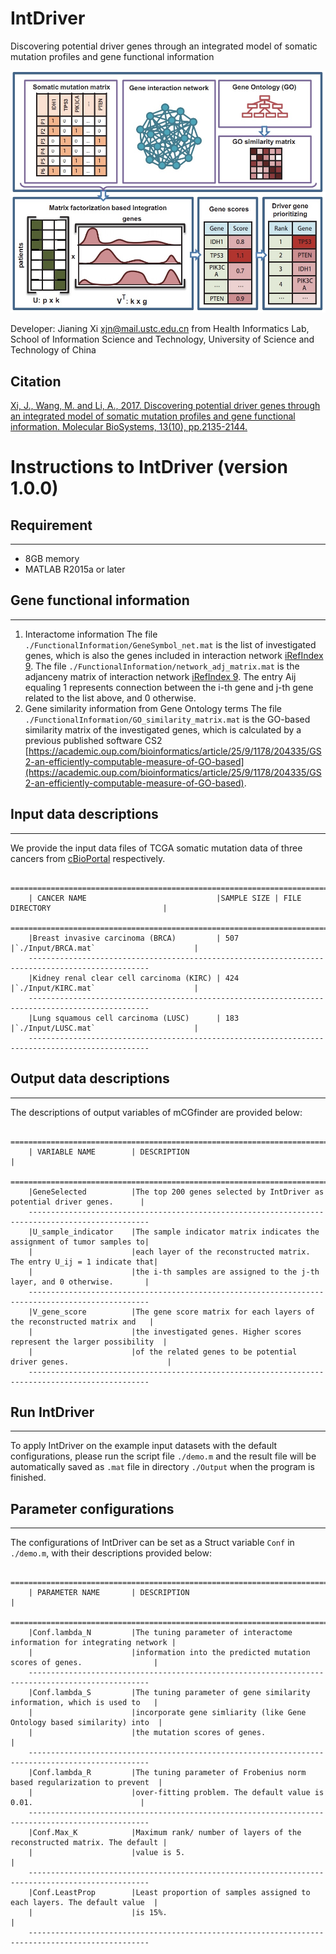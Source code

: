 # IntDriver
Discovering potential driver genes through an integrated model of somatic mutation profiles and gene functional information

![image](https://github.com/JianingXi/IntDriver/blob/master/image/splash.jpg)

Developer: Jianing Xi <xjn@mail.ustc.edu.cn> from Health Informatics Lab, School of Information Science and Technology, University of Science and Technology of China

## Citation
[Xi, J., Wang, M. and Li, A., 2017. Discovering potential driver genes through an integrated model of somatic mutation profiles and gene functional information. Molecular BioSystems, 13(10), pp.2135-2144.](https://pubs.rsc.org/en/content/articlehtml/2017/mb/c7mb00303j)

# Instructions to IntDriver (version 1.0.0)

## Requirement
------------------------
* 8GB memory
* MATLAB R2015a or later


## Gene functional information
------------------------
1. Interactome information
The file `./FunctionalInformation/GeneSymbol_net.mat` is the list of investigated genes, which is also the genes included in interaction network [iRefIndex 9](http://irefindex.org).
The file `./FunctionalInformation/network_adj_matrix.mat` is the adjanceny matrix of interaction network [iRefIndex 9](http://irefindex.org). The entry Aij equaling 1 represents connection between the i-th gene and j-th gene related to the list above, and 0 otherwise.
2. Gene similarity information from Gene Ontology terms
The file `./FunctionalInformation/GO_similarity_matrix.mat` is the GO-based similarity matrix of the investigated genes, which is calculated by a previous published software CS2 [https://academic.oup.com/bioinformatics/article/25/9/1178/204335/GS2-an-efficiently-computable-measure-of-GO-based](https://academic.oup.com/bioinformatics/article/25/9/1178/204335/GS2-an-efficiently-computable-measure-of-GO-based).

## Input data descriptions
------------------------
We provide the input data files of TCGA somatic mutation data of three cancers from [cBioPortal](http://www.cbioportal.org/data_sets.jsp) respectively.

        =================================================================================================
        | CANCER NAME                             |SAMPLE SIZE | FILE DIRECTORY                         |
        =================================================================================================
        |Breast invasive carcinoma (BRCA)         | 507        |`./Input/BRCA.mat`                      |
        -------------------------------------------------------------------------------------------------
        |Kidney renal clear cell carcinoma (KIRC) | 424        |`./Input/KIRC.mat`                      |
        -------------------------------------------------------------------------------------------------
        |Lung squamous cell carcinoma (LUSC)      | 183        |`./Input/LUSC.mat`                      |
        -------------------------------------------------------------------------------------------------

## Output data descriptions
------------------------
The descriptions of output variables of mCGfinder are provided below:

        =================================================================================================
        | VARIABLE NAME        | DESCRIPTION                                                            |
        =================================================================================================
        |GeneSelected          |The top 200 genes selected by IntDriver as potential driver genes.      |
        -------------------------------------------------------------------------------------------------
        |U_sample_indicator    |The sample indicator matrix indicates the assignment of tumor samples to|
        |                      |each layer of the reconstructed matrix. The entry U_ij = 1 indicate that|
        |                      |the i-th samples are assigned to the j-th layer, and 0 otherwise.       |
        -------------------------------------------------------------------------------------------------
        |V_gene_score          |The gene score matrix for each layers of the reconstructed matrix and   |
        |                      |the investigated genes. Higher scores represent the larger possibility  |
        |                      |of the related genes to be potential driver genes.                      |
        -------------------------------------------------------------------------------------------------

## Run IntDriver
------------------------
To apply IntDriver on the example input datasets with the default configurations, please run the script file `./demo.m` and the result file will be automatically saved as `.mat` file in directory `./Output` when the program is finished.

## Parameter configurations
------------------------
The configurations of IntDriver can be set as a Struct variable `Conf` in `./demo.m`, with their descriptions provided below:

        =================================================================================================
        | PARAMETER NAME       | DESCRIPTION                                                            |
        =================================================================================================
        |Conf.lambda_N         |The tuning parameter of interactome information for integrating network |
        |                      |information into the predicted mutation scores of genes.                |
        -------------------------------------------------------------------------------------------------
        |Conf.lambda_S         |The tuning parameter of gene similarity information, which is used to   |
        |                      |incorporate gene simliarity (like Gene Ontology based similarity) into  |
        |                      |the mutation scores of genes.                                           |
        -------------------------------------------------------------------------------------------------
        |Conf.lambda_R         |The tuning parameter of Frobenius norm based regularization to prevent  |
        |                      |over-fitting problem. The default value is 0.01.                        |
        -------------------------------------------------------------------------------------------------
        |Conf.Max_K            |Maximum rank/ number of layers of the reconstructed matrix. The default |
        |                      |value is 5.                                                             |
        -------------------------------------------------------------------------------------------------
        |Conf.LeastProp        |Least proportion of samples assigned to each layers. The default value  |
        |                      |is 15%.                                                                 |
        -------------------------------------------------------------------------------------------------


